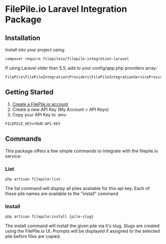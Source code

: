 # FilePile.io Laravel Integration Package

## Installation

Install into your project using:

```
composer require filepileio/filepile-integration-laravel
```

If using Laravel older than 5.5, add to your config/app.php providers array:

```
FilePile\FilePileIntegration\Providers\FilePileIntegrationServiceProvider::class,
```

## Getting Started

1. [Create a FilePile.io account](https://filepile.io/register)
2. Create a new API Key (My Account > API Keys)
3. Copy your API Key to .env:

```
FILEPILE_KEY=YOUR-API-KEY
```

## Commands

This package offers a few simple commands to integrate with the filepile.io service:

### List

```
php artisan filepile:list
```

The list command will display all piles available for this api key. Each of these pile names are available to the "install" command

### Install

```
php artisan filepile:install {pile-slug}
```

The install command will install the given pile via it's slug. Slugs are created using the FilePile.io UI. Prompts will be displayed if assigned to the selected pile before files are copied.

